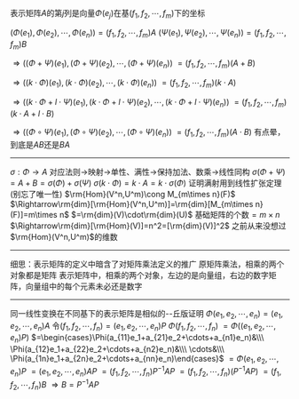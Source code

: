表示矩阵$A$的第$j$列是向量$\Phi(e_j)$在基$(f_1,f_2,\cdots,f_m)$下的坐标

$(\Phi(e_1),\Phi(e_2),\cdots,\Phi(e_n))=(f_1,f_2,\cdots,f_m)A$
$(\Psi(e_1),\Psi(e_2),\cdots,\Psi(e_n))=(f_1,f_2,\cdots,f_m)B$

$\Rightarrow((\Phi+\Psi)(e_1),(\Phi+\Psi)(e_2),\cdots,(\Phi+\Psi)(e_n))$
$=(f_1,f_2,\cdots,f_m)(A+B)$

$\Rightarrow((k\cdot\Phi)(e_1),(k\cdot\Phi)(e_2),\cdots,(k\cdot\Phi)(e_n))$
$=(f_1,f_2,\cdots,f_m)(k\cdot A)$

$\Rightarrow((k\cdot\Phi+l\cdot\Psi)(e_1),(k\cdot\Phi+l\cdot\Psi)(e_2),\cdots,(k\cdot\Phi+l\cdot\Psi)(e_n))$
$=(f_1,f_2,\cdots,f_m)(k\cdot A+l\cdot B)$

$\Rightarrow((\Phi\circ\Psi)(e_1),(\Phi\circ\Psi)(e_2),\cdots,(\Phi\circ\Psi)(e_n))$
$=(f_1,f_2,\cdots,f_m)(A\cdot B)$
有点晕，到底是$AB$还是$BA$

---

$\sigma:\Phi\longrightarrow A$
对应法则$\to$映射$\to$单性、满性$\to$保持加法、数乘$\to$线性同构
$\sigma(\Phi+\Psi)=A+B=\sigma(\Phi)+\sigma(\Psi)$
$\sigma(k\cdot\Phi)=k\cdot A=k\cdot\sigma(\Phi)$
证明满射用到线性扩张定理(别忘了唯一性)
$\rm{Hom}(V^n,U^m)\cong M_{m\times n}(F)$
$\Rightarrow\rm{dim}[\rm{Hom}(V^n,U^m)]=\rm{dim}[M_{m\times n}(F)]=m\times n$
$=\rm{dim}(V)\cdot\rm{dim}(U)$
基础矩阵的个数$=m\times n$
$\Rightarrow\rm{dim}[\rm{Hom}(V)]=n^2=[\rm{dim}(V)]^2$
之前从来没想过$\rm{Hom}(V^n,U^m)$的维数

---

细思：表示矩阵的定义中暗含了对矩阵乘法定义的推广
原矩阵乘法，相乘的两个对象都是矩阵
表示矩阵中，相乘的两个对象，左边的是向量组，右边的数字矩阵，向量组中的每个元素未必还是数字

---

同一线性变换在不同基下的表示矩阵是相似的--丘版证明
$\Phi(e_1,e_2,\cdots,e_n)=(e_1,e_2,\cdots,e_n)A$
令$(f_1,f_2,\cdots,f_n)=(e_1,e_2,\cdots,e_n)P$
$\Phi(f_1,f_2,\cdots,f_n)$
$=\Phi((e_1,e_2,\cdots,e_n)P)$
$=\begin{cases}\Phi(a_{11}e_1+a_{21}e_2+\cdots+a_{n1}e_n)&\\\ \Phi(a_{12}e_1+a_{22}e_2+\cdots+a_{n2}e_n)&\\\ \cdots&\\\ \Phi(a_{1n}e_1+a_{2n}e_2+\cdots+a_{nn}e_n)\end{cases}$
$=\Phi(e_1,e_2,\cdots,e_n)P$
$=(e_1,e_2,\cdots,e_n)AP$
$=(f_1,f_2,\cdots,f_n)P^{-1}AP$
$=(f_1,f_2,\cdots,f_n)(P^{-1}AP)$
$=(f_1,f_2,\cdots,f_n)B$
$\Rightarrow B=P^{-1}AP$
